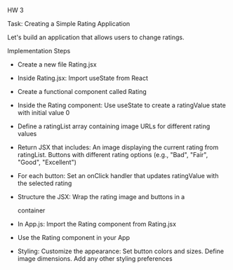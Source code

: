 HW 3

Task: Creating a Simple Rating Application

Let's build an application that allows users to change ratings.

Implementation Steps

- Create a new file Rating.jsx

- Inside Rating.jsx: Import useState from React

- Create a functional component called Rating

- Inside the Rating component: Use useState to create a ratingValue state with initial value 0

- Define a ratingList array containing image URLs for different rating values

- Return JSX that includes: An image displaying the current rating from ratingList. Buttons with different rating options (e.g., "Bad", "Fair", "Good", "Excellent")

- For each button: Set an onClick handler that updates ratingValue with the selected rating

- Structure the JSX: Wrap the rating image and buttons in a <div> container

- In App.js: Import the Rating component from Rating.jsx

- Use the Rating component in your App

- Styling: Customize the appearance: Set button colors and sizes. Define image dimensions. Add any other styling preferences
